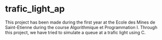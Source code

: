 # trafic_light_ap

This project has been made during the first year at the Ecole des Mines de Saint-Etienne during the course Algorithmique et Programmation I. Through this project, we have tried
to simulate a queue at a trafic light using C.
